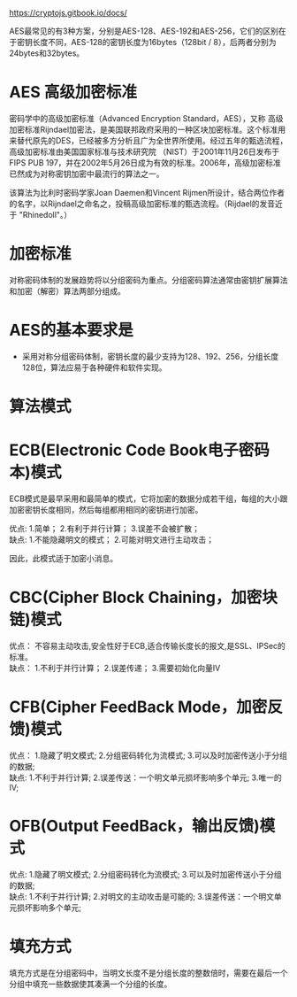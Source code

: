 
https://cryptojs.gitbook.io/docs/

AES最常见的有3种方案，分别是AES-128、AES-192和AES-256，它们的区别在于密钥长度不同，AES-128的密钥长度为16bytes（128bit / 8），后两者分别为24bytes和32bytes。

# AES  高级加密标准

密码学中的高级加密标准（Advanced Encryption Standard，AES），又称 高级加密标准Rijndael加密法，是美国联邦政府采用的一种区块加密标准。这个标准用来替代原先的DES，已经被多方分析且广为全世界所使用。经过五年的甄选流程，高级加密标准由美国国家标准与技术研究院 （NIST）于2001年11月26日发布于FIPS PUB 197，并在2002年5月26日成为有效的标准。2006年，高级加密标准已然成为对称密钥加密中最流行的算法之一。 

该算法为比利时密码学家Joan Daemen和Vincent Rijmen所设计，结合两位作者的名字，以Rijndael之命名之，投稿高级加密标准的甄选流程。（Rijdael的发音近于 "Rhinedoll"。） 

# 加密标准 

对称密码体制的发展趋势将以分组密码为重点。分组密码算法通常由密钥扩展算法和加密（解密）算法两部分组成。

# AES的基本要求是

* 采用对称分组密码体制，密钥长度的最少支持为128、192、256，分组长度128位，算法应易于各种硬件和软件实现。

# 算法模式

# ECB(Electronic Code Book电子密码本)模式 
ECB模式是最早采用和最简单的模式，它将加密的数据分成若干组，每组的大小跟加密密钥长度相同，然后每组都用相同的密钥进行加密。   

优点:   1.简单；   2.有利于并行计算；  3.误差不会被扩散；   
缺点:   1.不能隐藏明文的模式；  2.可能对明文进行主动攻击；  

因此，此模式适于加密小消息。 
# CBC(Cipher Block Chaining，加密块链)模式 

优点：  不容易主动攻击,安全性好于ECB,适合传输长度长的报文,是SSL、IPSec的标准。  
缺点：  1.不利于并行计算；  2.误差传递；  3.需要初始化向量IV 
# CFB(Cipher FeedBack Mode，加密反馈)模式 

优点：
1.隐藏了明文模式;  2.分组密码转化为流模式;  3.可以及时加密传送小于分组的数据;   
缺点:  1.不利于并行计算;  2.误差传送：一个明文单元损坏影响多个单元;  3.唯一的IV; 
# OFB(Output FeedBack，输出反馈)模式 

优点:  1.隐藏了明文模式;  2.分组密码转化为流模式;  3.可以及时加密传送小于分组的数据;   
缺点:  1.不利于并行计算;  2.对明文的主动攻击是可能的;  3.误差传送：一个明文单元损坏影响多个单元;

# 填充方式

填充方式是在分组密码中，当明文长度不是分组长度的整数倍时，需要在最后一个分组中填充一些数据使其凑满一个分组的长度。